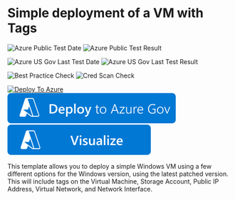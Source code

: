 # Simple deployment of a VM with Tags

![Azure Public Test Date](https://azurequickstartsservice.blob.core.windows.net/badges/quickstarts/microsoft.compute/vm-tags/PublicLastTestDate.svg)
![Azure Public Test Result](https://azurequickstartsservice.blob.core.windows.net/badges/quickstarts/microsoft.compute/vm-tags/PublicDeployment.svg)

![Azure US Gov Last Test Date](https://azurequickstartsservice.blob.core.windows.net/badges/quickstarts/microsoft.compute/vm-tags/FairfaxLastTestDate.svg)
![Azure US Gov Last Test Result](https://azurequickstartsservice.blob.core.windows.net/badges/quickstarts/microsoft.compute/vm-tags/FairfaxDeployment.svg)

![Best Practice Check](https://azurequickstartsservice.blob.core.windows.net/badges/quickstarts/microsoft.compute/vm-tags/BestPracticeResult.svg)
![Cred Scan Check](https://azurequickstartsservice.blob.core.windows.net/badges/quickstarts/microsoft.compute/vm-tags/CredScanResult.svg)

[![Deploy To Azure](https://raw.githubusercontent.com/Ayoore/azure-quickstart-templates/master/1-CONTRIBUTION-GUIDE/images/deploytoazure.svg?sanitize=true)](https://portal.azure.com/#create/Microsoft.Template/uri/https%3A%2F%2Fraw.githubusercontent.com%2FAzure%2Fazure-quickstart-templates%2Fmaster%2Fquickstarts%2Fmicrosoft.compute%2Fvm-tags%2Fazuredeploy.json)  
[![Deploy To Azure US Gov](https://raw.githubusercontent.com/Azure/azure-quickstart-templates/master/1-CONTRIBUTION-GUIDE/images/deploytoazuregov.svg?sanitize=true)](https://portal.azure.us/#create/Microsoft.Template/uri/https%3A%2F%2Fraw.githubusercontent.com%2FAzure%2Fazure-quickstart-templates%2Fmaster%2Fquickstarts%2Fmicrosoft.compute%2Fvm-tags%2Fazuredeploy.json)
[![Visualize](https://raw.githubusercontent.com/Azure/azure-quickstart-templates/master/1-CONTRIBUTION-GUIDE/images/visualizebutton.svg?sanitize=true)](http://armviz.io/#/?load=https%3A%2F%2Fraw.githubusercontent.com%2FAzure%2Fazure-quickstart-templates%2Fmaster%2Fquickstarts%2Fmicrosoft.compute%2Fvm-tags%2Fazuredeploy.json)

This template allows you to deploy a simple Windows VM using a few different options for the Windows version, using the latest patched version. This will include tags on the Virtual Machine, Storage Account, Public IP Address, Virtual Network, and Network Interface.


